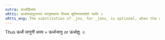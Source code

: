```yaml
---
sutra: ऊर्ध्वाद्विभाषा
vRtti: ऊर्ध्वशब्दादुत्तरस्य जानुशब्दस्य विभाषा ज्ञुरित्ययमादेशो भवति ॥
vRtti_eng: The substitution of _jnu_ for _janu_ is optional, when the word _urdhva_ procedes it.
---
```

Thus ऊर्ध्वे जानुनी अस्य = ऊर्ध्वजानुः or ऊर्ध्वज्ञुः ॥
